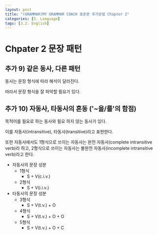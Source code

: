 ```yaml
---
layout: post
title: "(GRAMMAR)MY GRAMMAR COACH 표준편 추가문법 Chapter 2"
categories: [3. Language]
tags: [3.2. English]
---
```


# Chpater 2 문장 패턴

## 추가 9) 같은 동사, 다른 패턴

동사는 문장 형식에 따라 해석이 달라진다.

따라서 문장 형식을 잘 파악할 필요가 있다.

## 추가 10) 자동사, 타동사의 혼동 ('~을/를'의 함점)

목적어를 필요로 하는 동사와 필요 하지 않는 동사가 있다.

이를 자동사(intransitive), 타동사(transitive)라고 표현한다.

또한 자동사에서도 1형식으로 쓰이는 자동사는 완전 자동사(complete intransitive verb)라 하고, 2형식으로 쓰이는 자동사는 불완전 자동사(incomplete intransitive verb)라고 한다.

* 자동사의 문장 성분
    * 1형식
        * S + V(c.i.v.)
    * 2형식
        * S + V(i.i.v.)
* 타동사의 문장 성분
    * 3형식
        * S + V(t.v.) + O
    * 4형식
        * S + V(t.v.) + O + O
    * 5형식
        * S + V(t.v.) + O + C
